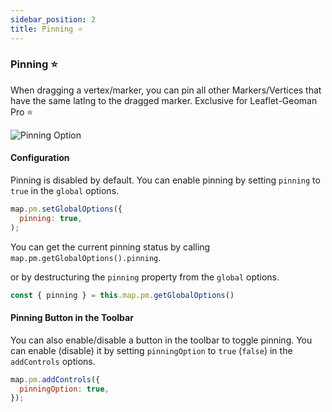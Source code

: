 ```yaml
---
sidebar_position: 2
title: Pinning ⭐
---
```


### Pinning ⭐

When dragging a vertex/marker, you can pin all other Markers/Vertices that have the same latlng to the dragged marker. Exclusive for Leaflet-Geoman Pro ⭐

![Pinning Option](https://geoman-static.onrender.com/assets/pinning.gif)

#### Configuration

Pinning is disabled by default. You can enable pinning by setting `pinning` to `true` in the `global` options.

```js
map.pm.setGlobalOptions({ 
  pinning: true, 
);
```

You can get the current pinning status by calling `map.pm.getGlobalOptions().pinning`.

or by destructuring the `pinning` property from the `global` options.

```js
const { pinning } = this.map.pm.getGlobalOptions()
```

#### Pinning Button in the Toolbar

You can also enable/disable a button in the toolbar to toggle pinning. You can enable (disable) it by setting `pinningOption` to `true` (`false`) in the `addControls` options.

```js
map.pm.addControls({ 
  pinningOption: true, 
});
```